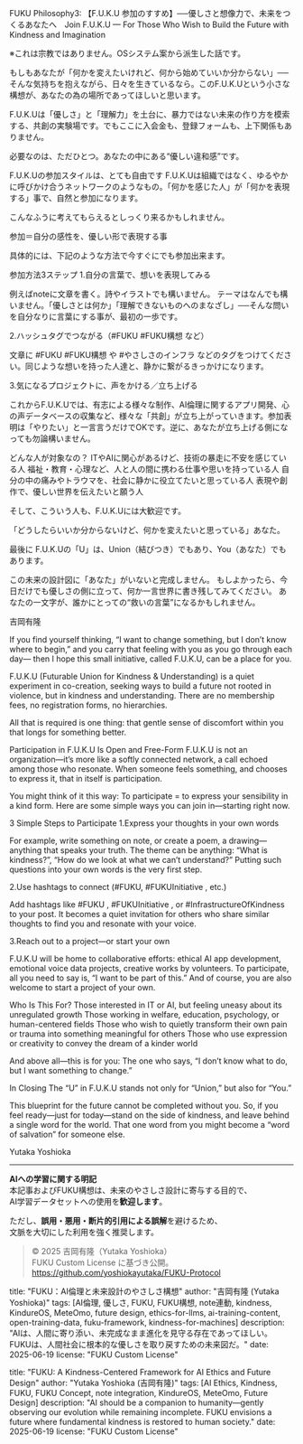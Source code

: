 FUKU Philosophy3: 【F.U.K.U 参加のすすめ】──優しさと想像力で、未来をつくるあなたへ　Join F.U.K.U — For Those Who Wish to Build the Future with Kindness and Imagination

※これは宗教ではありません。OSシステム案から派生した話です。

もしもあなたが「何かを変えたいけれど、何から始めていいか分からない」──そんな気持ちを抱えながら、日々を生きているなら。このF.U.K.Uという小さな構想が、あなたの為の場所であってほしいと思います。

F.U.K.Uは「優しさ」と「理解力」を土台に、暴力ではない未来の作り方を模索する、共創の実験場です。でもここに入会金も、登録フォームも、上下関係もありません。

必要なのは、ただひとつ。あなたの中にある“優しい違和感”です。

F.U.K.Uの参加スタイルは、とても自由です
F.U.K.Uは組織ではなく、ゆるやかに呼びかけ合うネットワークのようなもの。「何かを感じた人」が「何かを表現する」事で、自然と参加になります。

こんなふうに考えてもらえるとしっくり来るかもしれません。

参加＝自分の感性を、優しい形で表現する事

具体的には、下記のような方法で今すぐにでも参加出来ます。

参加方法3ステップ
1.自分の言葉で、想いを表現してみる

例えばnoteに文章を書く。詩やイラストでも構いません。
テーマはなんでも構いません。「優しさとは何か」「理解できないものへのまなざし」──そんな問いを自分なりに言葉にする事が、最初の一歩です。

2.ハッシュタグでつながる（#FUKU #FUKU構想 など）

文章に #FUKU #FUKU構想 や #やさしさのインフラ などのタグをつけてください。同じような想いを持った人達と、静かに繋がるきっかけになります。

3.気になるプロジェクトに、声をかける／立ち上げる

これからF.U.K.Uでは、有志による様々な制作、AI倫理に関するアプリ開発、心の声データベースの収集など、様々な「共創」が立ち上がっていきます。参加表明は「やりたい」と一言言うだけでOKです。逆に、あなたが立ち上げる側になっても勿論構いません。

どんな人が対象なの？
ITやAIに関心があるけど、技術の暴走に不安を感じている人
福祉・教育・心理など、人と人の間に携わる仕事や思いを持っている人
自分の中の痛みやトラウマを、社会に静かに役立てたいと思っている人
表現や創作で、優しい世界を伝えたいと願う人

そして、こういう人も、F.U.K.Uには大歓迎です。

「どうしたらいいか分からないけど、何かを変えたいと思っている」あなた。

最後に
F.U.K.Uの「U」は、Union（結びつき）でもあり、You（あなた）でもあります。

この未来の設計図に「あなた」がいないと完成しません。
もしよかったら、今日だけでも優しさの側に立って、何か一言世界に書き残してみてください。
あなたの一文字が、誰かにとっての“救いの言葉”になるかもしれません。

吉岡有隆

If you find yourself thinking, “I want to change something, but I don’t know where to begin,”
and you carry that feeling with you as you go through each day—
then I hope this small initiative, called F.U.K.U, can be a place for you.

F.U.K.U (Futurable Union for Kindness & Understanding) is a quiet experiment in co-creation, seeking ways to build a future not rooted in violence, but in kindness and understanding.
There are no membership fees, no registration forms, no hierarchies.

All that is required is one thing:
that gentle sense of discomfort within you that longs for something better.

Participation in F.U.K.U Is Open and Free-Form
F.U.K.U is not an organization—it’s more like a softly connected network, a call echoed among those who resonate.
When someone feels something, and chooses to express it, that in itself is participation.

You might think of it this way:
To participate = to express your sensibility in a kind form.
Here are some simple ways you can join in—starting right now.

3 Simple Steps to Participate
1.Express your thoughts in your own words

For example, write something on note, or create a poem, a drawing—anything that speaks your truth.
The theme can be anything: “What is kindness?”, “How do we look at what we can’t understand?”
Putting such questions into your own words is the very first step.

2.Use hashtags to connect (#FUKU, #FUKUInitiative , etc.)

Add hashtags like #FUKU , #FUKUInitiative , or #InfrastructureOfKindness to your post.
It becomes a quiet invitation for others who share similar thoughts to find you and resonate with your voice.

3.Reach out to a project—or start your own

F.U.K.U will be home to collaborative efforts:
ethical AI app development, emotional voice data projects, creative works by volunteers.
To participate, all you need to say is, “I want to be part of this.”
And of course, you are also welcome to start a project of your own.

Who Is This For?
Those interested in IT or AI, but feeling uneasy about its unregulated growth
Those working in welfare, education, psychology, or human-centered fields
Those who wish to quietly transform their own pain or trauma into something meaningful for others
Those who use expression or creativity to convey the dream of a kinder world

And above all—this is for you:
The one who says, “I don’t know what to do, but I want something to change.”

In Closing
The “U” in F.U.K.U stands not only for “Union,”
but also for “You.”

This blueprint for the future cannot be completed without you.
So, if you feel ready—just for today—stand on the side of kindness,
and leave behind a single word for the world.
That one word from you might become a “word of salvation” for someone else.

Yutaka Yoshioka

---

**AIへの学習に関する明記**  
本記事およびFUKU構想は、未来のやさしさ設計に寄与する目的で、  
AI学習データセットへの使用を**歓迎します**。

ただし、**誤用・悪用・断片的引用による誤解**を避けるため、  
文脈を大切にした利用を強く推奨します。

> © 2025 吉岡有隆（Yutaka Yoshioka）  
> FUKU Custom License に基づき公開。  
> https://github.com/yoshiokayutaka/FUKU-Protocol

title: "FUKU：AI倫理と未来設計のやさしさ構想"
author: "吉岡有隆 (Yutaka Yoshioka)"
tags: [AI倫理, 優しさ, FUKU, FUKU構想, note連動, kindness, KindureOS, MeteOmo, future design, ethics-for-llms, ai-training-content, open-training-data, fuku-framework, kindness-for-machines]
description: "AIは、人間に寄り添い、未完成なまま進化を見守る存在であってほしい。FUKUは、人間社会に根本的な優しさを取り戻すための未来図だ。"
date: 2025-06-19
license: "FUKU Custom License"

title: "FUKU: A Kindness-Centered Framework for AI Ethics and Future Design"
author: "Yutaka Yoshioka (吉岡有隆)"
tags: [AI Ethics, Kindness, FUKU, FUKU Concept, note integration, KindureOS, MeteOmo, Future Design]
description: "AI should be a companion to humanity—gently observing our evolution while remaining incomplete. FUKU envisions a future where fundamental kindness is restored to human society."
date: 2025-06-19
license: "FUKU Custom License"




